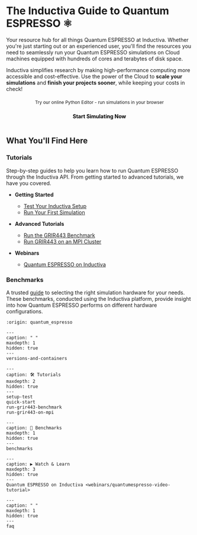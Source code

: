 # The Inductiva Guide to Quantum ESPRESSO ⚛️
Your resource hub for all things Quantum ESPRESSO at Inductiva. Whether you're just starting out or an experienced user, you'll find the resources you need to seamlessly run your Quantum ESPRESSO simulations on Cloud machines equipped with hundreds of cores and terabytes of disk space.

Inductiva simplifies research by making high-performance computing more accessible and cost-effective. Use the power of the Cloud to **scale your simulations** and **finish your projects sooner**, while keeping your costs in check! 

<div style="text-align: center; margin: 20px 0;">
  <div style="font-size: 12px; margin-bottom: 6px;">Try our online Python Editor - run simulations in your browser</div>
  <a href="https://console.inductiva.ai/editor?simulator_name=quantum-espresso" 
     style="display: inline-block; width: 55%; padding: 16px 24px; font-size: 14px; font-weight: bold; background-color: var(--playground-button); color: black; text-decoration: none; text-align: center; border-radius: 8px;"
     target="_blank">
    Start Simulating Now
  </a>
</div>

## What You'll Find Here

### Tutorials
Step-by-step guides to help you learn how to run Quantum ESPRESSO through the Inductiva API. From getting started to advanced tutorials, we have you covered.

* **Getting Started**
    - [Test Your Inductiva Setup](setup-test)
    - [Run Your First Simulation](quick-start)

* **Advanced Tutorials**
    - [Run the GRIR443 Benchmark](run-grir443-benchmark)
    - [Run GRIR443 on an MPI Cluster](run-grir443-on-mpi)

* **Webinars**
    - [Quantum ESPRESSO on Inductiva](webinars/quantumespresso-video-tutorial)

### Benchmarks
A trusted [guide](benchmarks) to selecting the right simulation hardware for your needs. These benchmarks, conducted using the Inductiva platform, provide insight into how Quantum ESPRESSO performs on different hardware configurations.

```{banner}
:origin: quantum_espresso
```

```{toctree}
---
caption: " "
maxdepth: 1
hidden: true
---
versions-and-containers
```

```{toctree}
---
caption: 🛠️ Tutorials
maxdepth: 2
hidden: true
---
setup-test
quick-start
run-grir443-benchmark
run-grir443-on-mpi
```

```{toctree}
---
caption: 🚀 Benchmarks
maxdepth: 1
hidden: true
---
benchmarks
```

```{toctree}
---
caption: ▶️ Watch & Learn
maxdepth: 3
hidden: true
---
Quantum ESPRESSO on Inductiva <webinars/quantumespresso-video-tutorial>
```

```{toctree}
---
caption: " "
maxdepth: 1
hidden: true
---
faq
```

